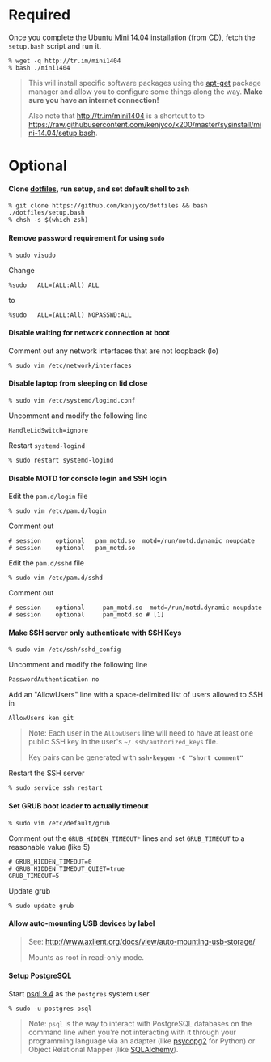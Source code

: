# Required
[mini]: https://help.ubuntu.com/community/Installation/MinimalCD#A64-bit_PC_.28amd64.2C_x86_64.29
[apt-get]: https://help.ubuntu.com/community/AptGet/Howto
[dotfiles]: https://github.com/kenjyco/dotfiles

Once you complete the [Ubuntu Mini 14.04][mini] installation (from CD), fetch
the `setup.bash` script and run it.

    % wget -q http://tr.im/mini1404
    % bash ./mini1404

> This will install specific software packages using the [apt-get][] package
> manager and allow you to configure some things along the way. **Make sure you
> have an internet connection!**
>
> Also note that http://tr.im/mini1404 is a shortcut to to
> https://raw.githubusercontent.com/kenjyco/x200/master/sysinstall/mini-14.04/setup.bash.

# Optional

#### Clone [dotfiles][], run setup, and set default shell to zsh

    % git clone https://github.com/kenjyco/dotfiles && bash ./dotfiles/setup.bash
    % chsh -s $(which zsh)

#### Remove password requirement for using `sudo`

    % sudo visudo

Change

    %sudo   ALL=(ALL:All) ALL

to

    %sudo   ALL=(ALL:All) NOPASSWD:ALL

#### Disable waiting for network connection at boot

Comment out any network interfaces that are not loopback (lo)

    % sudo vim /etc/network/interfaces

#### Disable laptop from sleeping on lid close

    % sudo vim /etc/systemd/logind.conf

Uncomment and modify the following line

    HandleLidSwitch=ignore

Restart `systemd-logind`

    % sudo restart systemd-logind

#### Disable MOTD for console login and SSH login

Edit the `pam.d/login` file

    % sudo vim /etc/pam.d/login

Comment out

    # session    optional   pam_motd.so  motd=/run/motd.dynamic noupdate
    # session    optional   pam_motd.so

Edit the `pam.d/sshd` file

    % sudo vim /etc/pam.d/sshd

Comment out

    # session    optional     pam_motd.so  motd=/run/motd.dynamic noupdate
    # session    optional     pam_motd.so # [1]

#### Make SSH server only authenticate with SSH Keys

    % sudo vim /etc/ssh/sshd_config

Uncomment and modify the following line

    PasswordAuthentication no

Add an "AllowUsers" line with a space-delimited list of users allowed to SSH in

    AllowUsers ken git

> Note: Each user in the `AllowUsers` line will need to have at least one public
> SSH key in the user's `~/.ssh/authorized_keys` file.
>
> Key pairs can be generated with **`ssh-keygen -C "short comment"`**

Restart the SSH server

    % sudo service ssh restart

#### Set GRUB boot loader to actually timeout

    % sudo vim /etc/default/grub

Comment out the `GRUB_HIDDEN_TIMEOUT*` lines and set `GRUB_TIMEOUT` to a
reasonable value (like 5)

    # GRUB_HIDDEN_TIMEOUT=0
    # GRUB_HIDDEN_TIMEOUT_QUIET=true
    GRUB_TIMEOUT=5

Update grub

    % sudo update-grub

#### Allow auto-mounting USB devices by label

> See: http://www.axllent.org/docs/view/auto-mounting-usb-storage/
>
> Mounts as root in read-only mode.

#### Setup PostgreSQL

[psql 9.4]: http://www.postgresql.org/docs/9.4/static/app-psql.html
[psycopg2]: http://initd.org/psycopg/
[SQLAlchemy]: http://www.sqlalchemy.org/

Start [psql 9.4][]  as the `postgres` system user

    % sudo -u postgres psql

> Note: `psql` is the way to interact with PostgreSQL databases on the command
> line when you're not interacting with it through your programming language
> via an adapter (like [psycopg2][] for Python) or Object Relational Mapper
> (like [SQLAlchemy][]).
